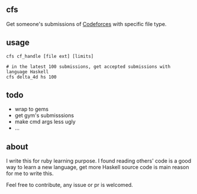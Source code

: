 cfs
---

Get someone's submissions of [Codeforces][cf] with specific file type.


usage
-----

```
cfs cf_handle [file ext] [limits]

# in the latest 100 submissions, get accepted submissions with language Haskell
cfs delta_4d hs 100
```


todo
----

* wrap to gems
* get gym's submisssions
* make cmd args less ugly
* ...


about
----------

I write this for ruby learning purpose. I found reading others' code is a good way to learn a new language, get more Haskell source code is main reason for me to write this.

Feel free to contribute, any issue or pr is welcomed.


[cf]: http://www.codeforces.com/
